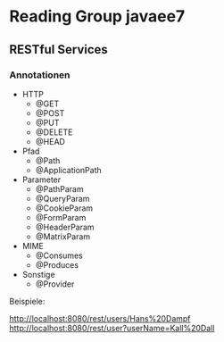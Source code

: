 # Reading Group javaee7

## RESTful Services



### Annotationen
* HTTP
    * @GET
    * @POST
    * @PUT
    * @DELETE
    * @HEAD
* Pfad
    * @Path
    * @ApplicationPath
* Parameter
    * @PathParam
    * @QueryParam
    * @CookieParam
    * @FormParam
    * @HeaderParam
    * @MatrixParam
* MIME
    * @Consumes
    * @Produces
* Sonstige 
    * @Provider

Beispiele:

<http://localhost:8080/rest/users/Hans%20Dampf>
<http://localhost:8080/rest/user?userName=Kall%20Dall>
